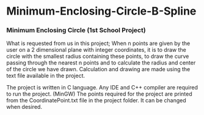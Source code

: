 # Minimum-Enclosing-Circle-B-Spline
### Minimum Enclosing Circle (1st School Project)


What is requested from us in this project; When n points are given by the user on a 2 dimensional plane with integer coordinates, it is to draw the circle with the smallest radius containing these points, to draw the curve passing through the nearest n points and to calculate the radius and center of the circle we have drawn. Calculation and drawing are made using the text file available in the project.

The project is written in C language.
Any IDE and C++ compiler are required to run the project. (MinGW)
The points required for the project are printed from the CoordinatePoint.txt file in the project folder. It can be changed when desired.
